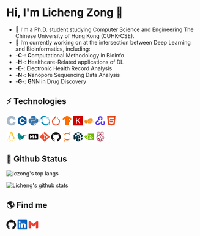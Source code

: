 # Hi, I'm Licheng Zong 👋

<!--
**lczong/lczong** is a ✨ _special_ ✨ repository because its `README.md` (this file) appears on your GitHub profile.

Here are some ideas to get you started:

- 🔭 I’m currently working on ...
- 🌱 I’m currently learning ...
- 👯 I’m looking to collaborate on ...
- 🤔 I’m looking for help with ...
- 💬 Ask me about ...
- 📫 How to reach me: ...
- 😄 Pronouns: ...
- ⚡ Fun fact: ...
-->

* 🔭 I'm a Ph.D. student studying Computer Science and Engineering The Chinese University of Hong Kong (CUHK-CSE).
* 🌱 I’m currently working on at the intersection between Deep Learning and Bioinformatics, including:
* -**C**-:  **C**omputational Methodology in Bioinfo
* -**H**-:  **H**ealthcare-Related applications of DL
* -**E**-:  **E**lectronic Health Record Analysis
* -**N**-:  **N**anopore Sequencing Data Analysis
* -**G**-:  **G**NN in Drug Discovery

## ⚡ Technologies
<!--
![C](https://img.shields.io/badge/-C-blue?style=flat-square&logo=c)
![C++](https://img.shields.io/badge/-C++-blue?style=flat-square&logo=c)
![CUDA](https://img.shields.io/badge/-CUDA-green?style=flat-square&logo=c)
![Python](https://img.shields.io/badge/-Python-black?style=flat-square&logo=Python)
![Pytorch](https://img.shields.io/badge/-Pytorch-black?style=flat-square&logo=Pytorch)
![Tensorflow](https://img.shields.io/badge/-Tensorflow-black?style=flat-square&logo=Tensorflow)
![Octave](https://img.shields.io/badge/-Octave-black?style=flat-square&logo=octave)
![Markdown](https://img.shields.io/badge/-Markdown-blue?style=flat-square&logo=markdown)
![Linux](https://img.shields.io/badge/-Linux-black?style=flat-square&logo=linux)
![Git](https://img.shields.io/badge/-Git-black?style=flat-square&logo=git)
![GitHub](https://img.shields.io/badge/-GitHub-181717?style=flat-square&logo=github)
-->
<p>  
  <code><img width="5%" src="./icons/c.svg"></code>
  <code><img width="5%" src="./icons/cplusplus.svg"></code>
  <code><img width="5%" src="./icons/python.svg"></code>
  <code><img width="5%" src="./icons/octave.svg"></code>
  <code><img width="5%" src="./icons/pytorch.svg"></code>
  <code><img width="5%" src="./icons/tensorflow.svg"></code>
  <code><img width="5%" src="./icons/keras.svg"></code>
  <code><img width="5%" src="./icons/scikit-learn.svg"></code>
  <code><img width="5%" src="./icons/opencv.svg"></code>
  <code><img width="5%" src="./icons/html5.svg"></code>

  <code><img width="5%" src="./icons/linux.svg"></code>
  <code><img width="5%" src="./icons/latex.svg"></code>
  <code><img width="5%" src="./icons/markdown.svg"></code>
  <code><img width="5%" src="./icons/git.svg"></code>
  <code><img width="5%" src="./icons/github.svg"></code>
  <code><img width="5%" src="./icons/jupyter.svg"></code>
  <code><img width="5%" src="./icons/numpy.svg"></code>
  <code><img width="5%" src="./icons/nvidia.svg"></code>
  <code><img width="5%" src="./icons/raspberrypi.svg"></code>
</p>
<!--
<p>  
  <code><img width="10%" src="https://www.vectorlogo.zone/logos/pytorch/pytorch-ar21.svg"></code>
  <code><img width="10%" src="https://www.vectorlogo.zone/logos/tensorflow/tensorflow-ar21.svg"></code>
  <code><img width="10%" src="https://www.vectorlogo.zone/logos/onnxai/onnxai-ar21.svg"></code>
  <code><img width="10%" src="https://www.vectorlogo.zone/logos/python/python-ar21.svg"></code>
  <code><img width="10%" src="https://www.vectorlogo.zone/logos/w3_html5/w3_html5-ar21.svg"></code>
  <br />
  <code><img width="10%" src="https://www.vectorlogo.zone/logos/opencv/opencv-ar21.svg"></code>
  <code><img width="10%" src="https://www.vectorlogo.zone/logos/linux/linux-ar21.svg"></code>
  <code><img width="10%" src="https://www.vectorlogo.zone/logos/commonmark/commonmark-ar21.svg"></code>
  <code><img width="10%" src="https://www.vectorlogo.zone/logos/git-scm/git-scm-ar21.svg"></code>
  <code><img width="10%" src="https://www.vectorlogo.zone/logos/raspberrypi/raspberrypi-ar21.svg"></code>
  <br />
  <code><img width="10%" src="https://www.vectorlogo.zone/logos/visualstudio_code/visualstudio_code-ar21.svg"></code>
  <code><img width="10%" src="https://www.vectorlogo.zone/logos/github/github-ar21.svg"></code>
  <code><img width="10%" src="https://www.vectorlogo.zone/logos/gnu_bash/gnu_bash-ar21.svg"></code>
  <code><img width="10%" src="https://www.vectorlogo.zone/logos/numpy/numpy-ar21.svg"></code>
  <code><img width="10%" src="https://www.vectorlogo.zone/logos/jupyter/jupyter-ar21.svg"></code>
</p>
-->

## 🚩 Github Status

<img src="https://github-readme-stats.vercel.app/api/top-langs/?username=lczong&bg_color=071A2C&text_color=FFFFFF" alt="lczong's top langs"/>

[![Licheng's github stats](https://github-readme-stats.vercel.app/api?username=lczong&show_icons=true&title_color=fff&icon_color=79ff97&text_color=9f9f9f&bg_color=151515)](https://github.com/lczong/github-readme-stats)

## 🌎 Find me

<a href="https://github.com/lczong/"><img width="5%" src="./icons/github.svg"></a>
<a href="https://www.linkedin.com/in/lichengzong/"><img width="5%" src="./icons/linkedin.svg"></a>
<a href="mailto:zolich729@gmail.com"><img width="5%" src="./icons/gmail.svg"></a>

